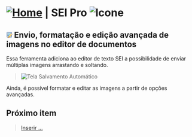 # [![Home](../img/home.png)](../) |  SEI Pro ![Icone](../img/icon-32.png)

## ![SEI Pro Salvamento Automático](../img/icon-editarimagens.png) Envio, formatação e edição avançada de imagens no editor de documentos

Essa ferramenta adiciona ao editor de texto SEI a possibilidade de enviar múltiplas imagens arrastando e soltando.

> ![Tela Salvamento Automático](../img/tela-editarimagens.gif) 

Ainda, é possível formatar e editar as imagens a partir de opções avançadas.

## Próximo item

> [Inserir ...](../pages/PAGE.md)
